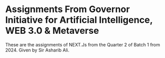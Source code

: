 # Assignments From Governor Initiative for Artificial Intelligence, WEB 3.0 & Metaverse

These are the assignments of NEXT.Js from the Quarter 2 of Batch 1 from 2024.
Given by Sir Asharib Ali.
